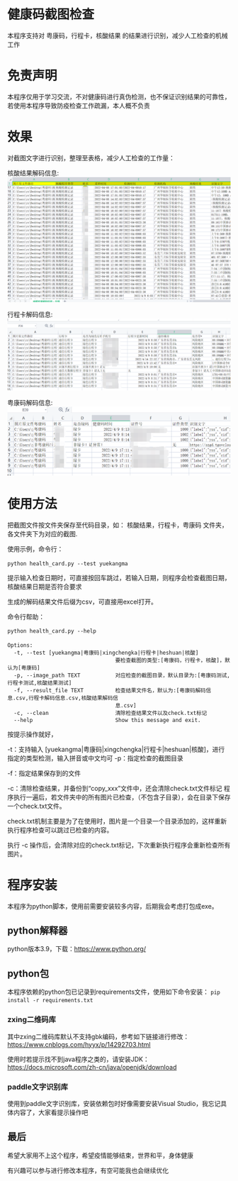 # 健康码截图检查
本程序支持对 粤康码，行程卡，核酸结果 的结果进行识别，减少人工检查的机械工作

# 免责声明
本程序仅用于学习交流，不对健康码进行真伪检测，也不保证识别结果的可靠性，
若使用本程序导致防疫检查工作疏漏，本人概不负责

# 效果
对截图文字进行识别，整理至表格，减少人工检查的工作量：

核酸结果解码信息:
![核酸结果解码信息](图片说明/核酸结果解码信息.png)

行程卡解码信息:
![行程卡解码信息](图片说明/行程卡解码信息.png)

粤康码解码信息:
![粤康码解码信息](图片说明/粤康码解码信息.png)


# 使用方法

把截图文件按文件夹保存至代码目录，如： 核酸结果，行程卡，粤康码 文件夹，各文件夹下为对应的截图.

使用示例，命令行：

`
python health_card.py --test yuekangma
`

提示输入检查日期时，可直接按回车跳过，若输入日期，则程序会检查截图日期，核酸结果日期是否符合要求

生成的解码结果文件后缀为csv，可直接用excel打开。

命令行帮助：

```
python health_card.py --help

Options:
  -t, --test [yuekangma|粤康码|xingchengka|行程卡|heshuan|核酸]
                                  要检查截图的类型:[粤康码，行程卡，核酸]，默认为[粤康码]
  -p, --image_path TEXT           对应检查的截图目录，默认目录为:[粤康码测试,行程卡测试,核酸结果测试]
  -f, --result_file TEXT          检查结果文件名，默认为:[粤康码解码信息.csv,行程卡解码信息.csv,核酸结果解码信
                                  息.csv]
  -c, --clean                     清除检查结果文件以及check.txt标记
  --help                          Show this message and exit.
```

按提示操作就好，

-t：支持输入 [yuekangma|粤康码|xingchengka|行程卡|heshuan|核酸]，进行指定的类型检测，输入拼音或中文均可
-p：指定检查的截图目录

-f：指定结果保存到的文件

-c：清除检查结果，并备份到“copy_xxx”文件中，还会清除check.txt文件标记
    程序执行一遍后，若文件夹中的所有图片已检查，（不包含子目录），会在目录下保存一个check.txt文件。

check.txt机制主要是为了在使用时，图片是一个目录一个目录添加的，这样重新执行程序检查可以跳过已检查的内容。
    
    
执行 -c 操作后，会清除对应的check.txt标记，下次重新执行程序会重新检查所有图片。
    
  


# 程序安装
本程序为python脚本，使用前需要安装较多内容，后期我会考虑打包成exe。

## python解释器

python版本3.9，下载：https://www.python.org/

## python包
本程序依赖的python包已记录到requirements文件，使用如下命令安装：
`
pip install -r requirements.txt
`
### zxing二维码库
其中zxing二维码库默认不支持gbk编码，参考如下链接进行修改：
https://www.cnblogs.com/hyyx/p/14292703.html

使用时若提示找不到java程序之类的，请安装JDK：
https://docs.microsoft.com/zh-cn/java/openjdk/download

### paddle文字识别库
使用到paddle文字识别库，安装依赖包时好像需要安装Visual Studio，我忘记具体内容了，大家看提示操作吧


## 最后

希望大家用不上这个程序，希望疫情能够结束，世界和平，身体健康

有兴趣可以参与进行修改本程序，有空可能我也会继续优化





